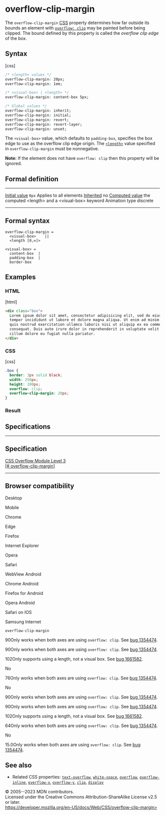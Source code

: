 overflow-clip-margin
====================

The `overflow-clip-margin`
[CSS](https://developer.mozilla.org/en-US/docs/Web/CSS) property
determines how far outside its bounds an element with
[`overflow: clip`](overflow.md) may be painted before being clipped. The
bound defined by this property is called the *overflow clip edge* of the
box.

Syntax
------

[css]

```css
/* <length> values */
overflow-clip-margin: 20px;
overflow-clip-margin: 1em;

/* <visual-box> | <length> */
overflow-clip-margin: content-box 5px;

/* Global values */
overflow-clip-margin: inherit;
overflow-clip-margin: initial;
overflow-clip-margin: revert;
overflow-clip-margin: revert-layer;
overflow-clip-margin: unset;
```

The `<visual-box>` value, which defaults to `padding-box`, specifies the
box edge to use as the overflow clip edge origin. The
[`<length>`](length.md) value specified in `overflow-clip-margin` must be
nonnegative.

**Note:** If the element does not have `overflow: clip` then this
property will be ignored.

Formal definition
-----------------

  ---------------------------------- ------------------------------------------------------
  [Initial value](initial_value.md)     `0px`
  Applies to                         all elements
  [Inherited](inheritance.md)           no
  [Computed value](computed_value.md)   the computed \<length\> and a \<visual-box\> keyword
  Animation type                     discrete
  ---------------------------------- ------------------------------------------------------

Formal syntax
-------------

```
overflow-clip-margin = 
  <visual-box>    ||
  <length [0,∞]>  

<visual-box> = 
  content-box  |
  padding-box  |
  border-box   
```

Examples
--------

### HTML

[html]

```html
<div class="box">
  Lorem ipsum dolor sit amet, consectetur adipisicing elit, sed do eiusmod
  tempor incididunt ut labore et dolore magna aliqua. Ut enim ad minim veniam,
  quis nostrud exercitation ullamco laboris nisi ut aliquip ex ea commodo
  consequat. Duis aute irure dolor in reprehenderit in voluptate velit esse
  cillum dolore eu fugiat nulla pariatur.
</div>
```

### CSS

[css]

```css
.box {
  border: 3px solid black;
  width: 250px;
  height: 100px;
  overflow: clip;
  overflow-clip-margin: 20px;
}
```

### Result

Specifications
--------------

  ---------------------------------------------------------------------------------------------

Specification
  ---------------------------------------------------------------------------------------------

  [CSS Overflow Module Level 3\
  [\#
  overflow-clip-margin]](https://drafts.csswg.org/css-overflow/#overflow-clip-margin)

  ---------------------------------------------------------------------------------------------

Browser compatibility
---------------------

Desktop

Mobile

Chrome

Edge

Firefox

Internet Explorer

Opera

Safari

WebView Android

Chrome Android

Firefox for Android

Opera Android

Safari on IOS

Samsung Internet

`overflow-clip-margin`

90Only works when both axes are using `overflow: clip`. See [bug
1354474](https://crbug.com/1354474).

90Only works when both axes are using `overflow: clip`. See [bug
1354474](https://crbug.com/1354474).

102Only supports using a length, not a visual box. See [bug
1661582](https://bugzil.la/1661582).

No

76Only works when both axes are using `overflow: clip`. See [bug
1354474](https://crbug.com/1354474).

No

90Only works when both axes are using `overflow: clip`. See [bug
1354474](https://crbug.com/1354474).

90Only works when both axes are using `overflow: clip`. See [bug
1354474](https://crbug.com/1354474).

102Only supports using a length, not a visual box. See [bug
1661582](https://bugzil.la/1661582).

64Only works when both axes are using `overflow: clip`. See [bug
1354474](https://crbug.com/1354474).

No

15.0Only works when both axes are using `overflow: clip`. See [bug
1354474](https://crbug.com/1354474).

See also
--------

- Related CSS properties: [`text-overflow`](text-overflow.md),
    [`white-space`](white-space.md), [`overflow`](overflow.md),
    [`overflow-inline`](_Resources/Markup%20And%20Styling/css/overflow-inline.md), [`overflow-x`](overflow-x.md),
    [`overflow-y`](overflow-y.md), [`clip`](clip.md), [`display`](display.md)

© 2005--2023 MDN contributors.\
Licensed under the Creative Commons Attribution-ShareAlike License v2.5
or later.\
https://developer.mozilla.org/en-US/docs/Web/CSS/overflow-clip-margin>

